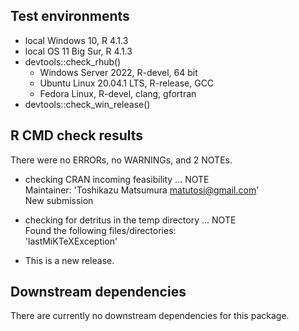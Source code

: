 ## Test environments

* local Windows 10, R 4.1.3
* local OS 11 Big Sur, R 4.1.3
* devtools::check_rhub()
    * Windows Server 2022, R-devel, 64 bit
    * Ubuntu Linux 20.04.1 LTS, R-release, GCC
    * Fedora Linux, R-devel, clang, gfortran
* devtools::check_win_release()

## R CMD check results

There were no ERRORs, no WARNINGs, and 2 NOTEs.

* checking CRAN incoming feasibility ... NOTE   
  Maintainer: 'Toshikazu Matsumura <matutosi@gmail.com>'   
  New submission
* checking for detritus in the temp directory ... NOTE   
  Found the following files/directories:   
    'lastMiKTeXException'   

* This is a new release.

## Downstream dependencies

There are currently no downstream dependencies for this package.

